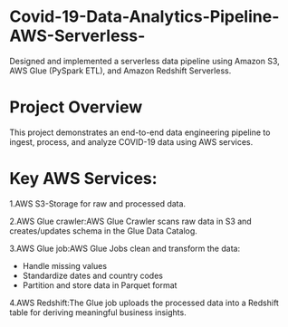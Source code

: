 # Covid-19-Data-Analytics-Pipeline-AWS-Serverless-
 Designed and implemented a serverless data pipeline using Amazon S3, AWS Glue (PySpark
 ETL), and Amazon Redshift Serverless.

 # Project Overview
 This project demonstrates an end-to-end data engineering pipeline to ingest, process, and analyze COVID-19 data using AWS services. 

  # Key AWS Services:
   1.AWS S3-Storage for raw and processed data.

   2.AWS Glue crawler:AWS Glue Crawler scans raw data in S3 and creates/updates schema in the Glue Data Catalog.

   3.AWS Glue job:AWS Glue Jobs clean and transform the data:
   - Handle missing values
   - Standardize dates and country codes
   - Partition and store data in Parquet format

   4.AWS Redshift:The Glue job uploads the processed data into a Redshift table for deriving meaningful business insights.
     
 
